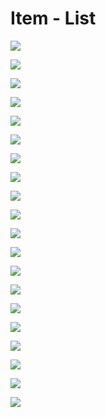 # Item - List

![](../.gitbook/assets/item-list-list.png)

![](../.gitbook/assets/item-list-list-expand.png)

![](../.gitbook/assets/item-list-search.png)

![](../.gitbook/assets/item-list-new-item.png)

![](../.gitbook/assets/item-list-add-item-image.png)

![](../.gitbook/assets/item-list-edit-item-name.png)

![](../.gitbook/assets/item-list-edit-item-description.png)

![](../.gitbook/assets/item-list-edit-attribute-string.png)

![](../.gitbook/assets/item-list-edit-attribute-text.png)

![](../.gitbook/assets/item-list-edit-attribute-number.png)

![](../.gitbook/assets/item-list-edit-attribute-currency.png)

![](../.gitbook/assets/item-list-edit-attribute-date.png)

![](../.gitbook/assets/item-list-edit-attribute-area.png)

![](../.gitbook/assets/item-list-edit-attribute-dimension.png)

![](../.gitbook/assets/item-list-edit-attribute-volume.png)

![](../.gitbook/assets/item-list-edit-attribute-length.png)

![](../.gitbook/assets/item-list-edit-attribute-width.png)

![](../.gitbook/assets/item-list-edit-attribute-height.png)

![](../.gitbook/assets/item-list-edit-attribute-select.png)

![](../.gitbook/assets/item-list-edit-attribute-doubleselect.png)

